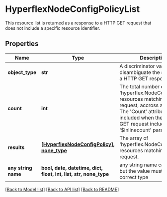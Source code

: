 # HyperflexNodeConfigPolicyList

This resource list is returned as a response to a HTTP GET request that does not include a specific resource identifier.
## Properties
Name | Type | Description | Notes
------------ | ------------- | ------------- | -------------
**object_type** | **str** | A discriminator value to disambiguate the schema of a HTTP GET response body. | 
**count** | **int** | The total number of &#39;hyperflex.NodeConfigPolicy&#39; resources matching the request, accross all pages. The &#39;Count&#39; attribute is included when the HTTP GET request includes the &#39;$inlinecount&#39; parameter. | [optional] 
**results** | [**[HyperflexNodeConfigPolicy], none_type**](HyperflexNodeConfigPolicy.md) | The array of &#39;hyperflex.NodeConfigPolicy&#39; resources matching the request. | [optional] 
**any string name** | **bool, date, datetime, dict, float, int, list, str, none_type** | any string name can be used but the value must be the correct type | [optional]

[[Back to Model list]](../README.md#documentation-for-models) [[Back to API list]](../README.md#documentation-for-api-endpoints) [[Back to README]](../README.md)


